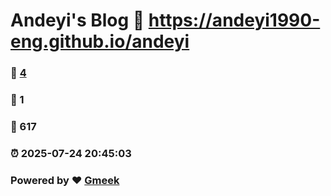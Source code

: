 # Andeyi's Blog :link: https://andeyi1990-eng.github.io/andeyi 
### :page_facing_up: [4](https://andeyi1990-eng.github.io/andeyi/tag.html) 
### :speech_balloon: 1 
### :hibiscus: 617 
### :alarm_clock: 2025-07-24 20:45:03 
### Powered by :heart: [Gmeek](https://github.com/Meekdai/Gmeek)
